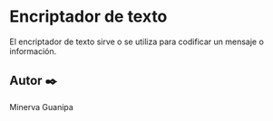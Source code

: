 # Encriptador de texto
El encriptador de texto sirve o se utiliza para codificar un mensaje o información.
## Autor  ✒️
Minerva Guanipa

